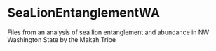 # SeaLionEntanglementWA
Files from an analysis of sea lion entanglement and abundance in NW Washington State by the Makah Tribe
